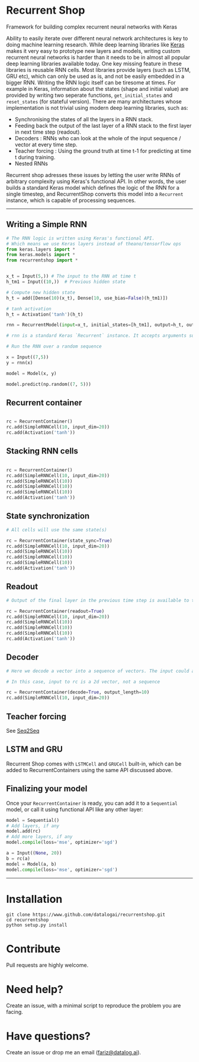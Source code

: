 # Recurrent Shop
Framework for building complex recurrent neural networks with Keras


Ability to easily iterate over different neural network architectures is key to doing machine learning research. While deep learning libraries like [Keras](https://www.keras.io) makes it very easy to prototype new layers and models, writing custom recurrent neural networks is harder than it needs to be in almost all popular deep learning libraries available today. One key missing feature in these libraries is reusable RNN cells. Most libraries provide layers (such as LSTM, GRU etc), which can only be used as is, and not be easily embedded in a bigger RNN. Writing the RNN logic itself can be tiresome at times. For example in Keras, information about the states (shape and initial value) are provided by writing two seperate functions, `get_initial_states` and `reset_states` (for stateful version). There are many architectures whose implementation is not trivial using modern deep learning libraries, such as:

* Synchronising the states of all the layers in a RNN stack.
* Feeding back the output of the last layer of a RNN stack to the first layer in next time step (readout).
* Decoders : RNNs who can look at the whole of the input sequence / vector at every time step.
* Teacher forcing : Using the ground truth at time t-1 for predicting at time t during training.
* Nested RNNs

Recurrent shop adresses these issues by letting the user write RNNs of arbitrary complexity using Keras's functional API. In other words, the user builds a standard Keras model which defines the logic of the RNN for a single timestep, and RecurrentShop converts this model into a `Recurrent` instance, which is capable of processing sequences.



------------------

## Writing a Simple RNN
 
```python
# The RNN logic is written using Keras's functional API.
# Which means we use Keras layers instead of theano/tensorflow ops
from keras.layers import *
from keras.models import *
from recurrentshop import *


x_t = Input(5,)) # The input to the RNN at time t
h_tm1 = Input((10,))  # Previous hidden state

# Compute new hidden state
h_t = add([Dense(10)(x_t), Dense(10, use_bias=False)(h_tm1)])

# tanh activation
h_t = Activation('tanh')(h_t)

rnn = RecurrentModel(input=x_t, initial_states=[h_tm1], output=h_t, output_states=[h_t])

# rnn is a standard Keras `Recurrent` instance. It accepts arguments such as unroll, return_sequences etc

# Run the RNN over a random sequence

x = Input((7,5))
y = rnn(x)

model = Model(x, y)

model.predict(np.random((7, 5)))

```



## Recurrent container

```python

rc = RecurrentContainer()
rc.add(SimpleRNNCell(10, input_dim=20))
rc.add(Activation('tanh'))
```

## Stacking RNN cells

```python

rc = RecurrentContainer()
rc.add(SimpleRNNCell(10, input_dim=20))
rc.add(SimpleRNNCell(10))
rc.add(SimpleRNNCell(10))
rc.add(SimpleRNNCell(10))
rc.add(Activation('tanh'))

```

## State synchronization

```python
# All cells will use the same state(s)

rc = RecurrentContainer(state_sync=True)
rc.add(SimpleRNNCell(10, input_dim=20))
rc.add(SimpleRNNCell(10))
rc.add(SimpleRNNCell(10))
rc.add(SimpleRNNCell(10))
rc.add(Activation('tanh'))
```

## Readout

```python
# Output of the final layer in the previous time step is available to the first layer(added to the input by default)

rc = RecurrentContainer(readout=True)
rc.add(SimpleRNNCell(10, input_dim=20))
rc.add(SimpleRNNCell(10))
rc.add(SimpleRNNCell(10))
rc.add(SimpleRNNCell(10))
rc.add(Activation('tanh'))
```

## Decoder

```python
# Here we decode a vector into a sequence of vectors. The input could also be a sequence, such as in the case of Attention models, where the whole input sequence is available to the RNN at every time step

# In this case, input to rc is a 2d vector, not a sequence

rc = RecurrentContainer(decode=True, output_length=10)
rc.add(SimpleRNNCell(10, input_dim=20))
```

## Teacher forcing

See [Seq2Seq](https://www.github.com/farizrahman4u/seq2seq)


## LSTM and GRU

Recurrent Shop comes with `LSTMCell` and `GRUCell` built-in, which can be added to RecurrentContainers using the same API discussed above.

## Finalizing your model

Once your `RecurrentContainer` is ready, you can add it to a `Sequential` model, or call it using functional API like any other layer:

```python
model = Sequential()
# Add layers, if any
model.add(rc)
# Add more layers, if any
model.compile(loss='mse', optimizer='sgd')
```

```python
a = Input((None, 20))
b = rc(a)
model = Model(a, b)
model.compile(loss='mse', optimizer='sgd')
```

------------------


# Installation

```shell
git clone https://www.github.com/datalogai/recurrentshop.git
cd recurrentshop
python setup.py install
```

# Contribute

Pull requests are highly welcome.

# Need help?

Create an issue, with a minimal script to reproduce the problem you are facing.

# Have questions?

Create an issue or drop me an email (fariz@datalog.ai).


